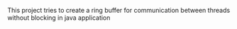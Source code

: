 This project tries to create a ring buffer for communication between threads without blocking in java application
